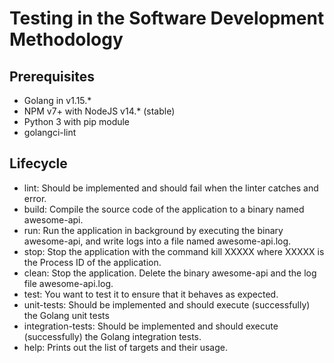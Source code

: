 # Testing in the Software Development Methodology

## Prerequisites
* Golang in v1.15.*
* NPM v7+ with NodeJS v14.* (stable)
* Python 3 with pip module
* golangci-lint

## Lifecycle
* lint: Should be implemented and should fail when the linter catches and error.
* build: Compile the source code of the application to a binary named awesome-api.
* run: Run the application in background by executing the binary awesome-api, and write logs into a file named awesome-api.log.
* stop: Stop the application with the command kill XXXXX where XXXXX is the Process ID of the application.
* clean: Stop the application. Delete the binary awesome-api and the log file awesome-api.log.
* test: You want to test it to ensure that it behaves as expected.
* unit-tests: Should be implemented and should execute (successfully) the Golang unit tests
* integration-tests: Should be implemented and should execute (successfully) the Golang integration tests.
* help: Prints out the list of targets and their usage.
